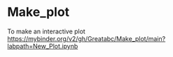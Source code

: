 # Make_plot
To make an interactive plot 
https://mybinder.org/v2/gh/Greatabc/Make_plot/main?labpath=New_Plot.ipynb
